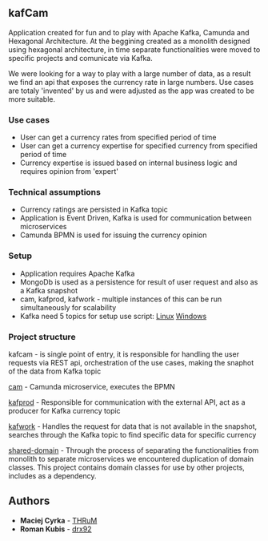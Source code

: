 ## kafCam

Application created for fun and to play with Apache Kafka, Camunda and Hexagonal Architecture. At the beggining created as a monolith designed using hexagonal architecture, in time separate functionalities were moved to specific projects and comunicate via Kafka. 

We were looking for a way to play with a large number of data, as a result we find an api that exposes the currency rate in large numbers. Use cases are totaly 'invented' by us and were adjusted as the app was created to be more suitable. 

### Use cases
* User can get a currency rates from specified period of time
* User can get a currency expertise for specified currency from specified period of time
* Currency expertise is issued based on internal business logic and requires opinion from 'expert'

### Technical assumptions
* Currency ratings are persisted in Kafka topic
* Application is Event Driven, Kafka is used for communication between microservices
* Camunda BPMN is used for issuing the currency opinion

### Setup
* Application requires Apache Kafka
* MongoDb is used as a persistence for result of user request and also as a Kafka snapshot
* cam, kafprod, kafwork - multiple instances of this can be run simultaneously for scalability
* Kafka need 5 topics for setup use script:
[Linux](https://gist.github.com/THRuM/a0a34e7f5a5d458d81c3c909139481c0)
[Windows](https://gist.github.com/THRuM/5b170625b80d7c7494634a5ca8c88594)

### Project structure
kafcam - is single point of entry, it is responsible for handling the user requests via REST api, orchestration of the use cases, making the snaphot of the data from Kafka topic

[cam](https://github.com/THRuM/-kafCam-cam) - Camunda microservice, executes the BPMN

[kafprod](https://github.com/THRuM/-kafCam-kafprod) - Responsible for communication with the external API, act as a producer for Kafka currency topic

[kafwork](https://github.com/THRuM/-kafCam-kafwork) - Handles the request for data that is not available in the snapshot, searches through the Kafka topic to find specific data for specific currency

[shared-domain](https://github.com/THRuM/-kafCam-shared-domain) - Through the process of separating the functionalities from monolith to separate microservices we encountered duplication of domain classes. This project contains domain classes for use by other projects, includes as a dependency.

## Authors

* **Maciej Cyrka** - [THRuM](https://github.com/THRuM)
* **Roman Kubis** - [drx92](https://github.com/drx92)
